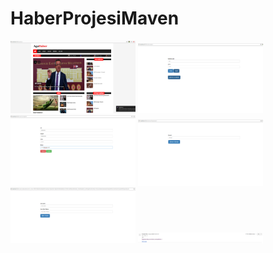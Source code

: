 # HaberProjesiMaven


<a href="https://github.com/HuseynKilic/HaberProjesiMaven/blob/master/images/anasayfa1.png" target="_blank">
<img src="https://github.com/HuseynKilic/HaberProjesiMaven/blob/master/images/anasayfa1.png" width="200" style="max-width:100%;"></a>

<a href="https://github.com/HuseynKilic/HaberProjesiMaven/blob/master/images/giris.png" target="_blank">
<img src="https://github.com/HuseynKilic/HaberProjesiMaven/blob/master/images/giris.png" width="200" style="max-width:100%;"></a>

<a href="https://github.com/HuseynKilic/HaberProjesiMaven/blob/master/images/register2.png" target="_blank">
<img src="https://github.com/HuseynKilic/HaberProjesiMaven/blob/master/images/register2.png" width="200" style="max-width:100%;"></a>

<a href="https://github.com/HuseynKilic/HaberProjesiMaven/blob/master/images/sifremiunuttum.png" target="_blank">
<img src="https://github.com/HuseynKilic/HaberProjesiMaven/blob/master/images/sifremiunuttum.png" width="200" style="max-width:100%;"></a>

<a href="https://github.com/HuseynKilic/HaberProjesiMaven/blob/master/images/yenileekrani.png" target="_blank">
<img src="https://github.com/HuseynKilic/HaberProjesiMaven/blob/master/images/yenileekrani.png" width="200" style="max-width:100%;"></a>

<a href="https://github.com/HuseynKilic/HaberProjesiMaven/blob/master/images/yenilemelinki.png" target="_blank">
<img src="https://github.com/HuseynKilic/HaberProjesiMaven/blob/master/images/yenilemelinki.png" width="200" style="max-width:100%;"></a>
